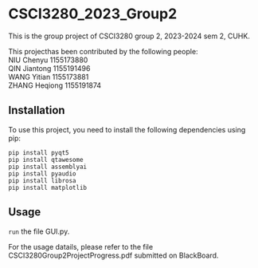 # CSCI3280_2023_Group2  
This is the group project of CSCI3280 group 2, 2023-2024 sem 2, CUHK.  

This projecthas been contributed by the following people:  
NIU Chenyu	1155173880  
QIN Jiantong	1155191496  
WANG Yitian	1155173881  
ZHANG Heqiong	1155191874

## Installation
To use this project, you need to install the following dependencies using pip:
```
pip install pyqt5
pip install qtawesome
pip install assemblyai
pip install pyaudio  
pip install librosa
pip install matplotlib  
```

## Usage  
```run``` the file GUI.py.  

For the usage datails, please refer to the file CSCI3280Group2ProjectProgress.pdf submitted on BlackBoard.
